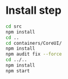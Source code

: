 # Install step

```bash
cd src
npm install
cd ..
cd containers/CoreUI/
npm install
npm audit fix --force
cd ../..
npm install
npm start
```
